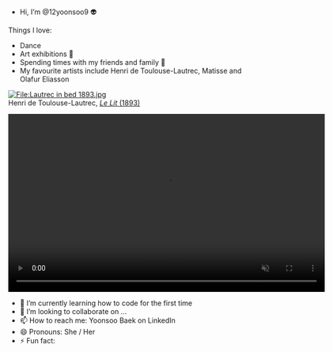 - Hi, I’m @12yoonsoo9 👽 

Things I love:
- Dance
- Art exhibitions 🎨
- Spending times with my friends and family 🤘
- My favourite artists include Henri de Toulouse-Lautrec, Matisse and Olafur Eliasson
<p>
  <a href="https://commons.wikimedia.org/wiki/File:Lautrec_in_bed_1893.jpg#/media/File:Lautrec_in_bed_1893.jpg">
    <img src="https://upload.wikimedia.org/wikipedia/commons/1/12/Lautrec_in_bed_1893.jpg" alt="File:Lautrec in bed 1893.jpg" style="max-width:100%; height:auto;">
  </a>
  <br>
  Henri de Toulouse-Lautrec, </span>
  </a> <a href="https://commons.wikimedia.org/w/index.php?curid=109394"> <i>Le Lit </i>(1893) </a>
</p>

<video width="640" height="360" controls autoplay muted>
  <source src="https://www.bing.com/ck/a?!&&p=14f2188c3bfc55e7JmltdHM9MTcyNzEzNjAwMCZpZ3VpZD0zYjlmNDdmNi1lMDQ3LTYwNDAtMGE0ZC01MzAzZTE3ZjYxNjQmaW5zaWQ9NTU2Mw&ptn=3&ver=2&hsh=3&fclid=3b9f47f6-e047-6040-0a4d-5303e17f6164&u=a1L3ZpZGVvcy9yaXZlcnZpZXcvcmVsYXRlZHZpZXcvP3E9b2xhZnVyK2VsaWFzc29uK3dlYXRoZXIrcHJvamVjdCZtaWQ9M0JGMDM0QTc4ODc3MkI4RjBGRTAzQkYwMzRBNzg4NzcyQjhGMEZFMCZjdmlkPUE0ODgxREFGN0ZEQTRBOEU4QkFGNkI2QkFENjFCRTFGJkZPUk09VklSRQ&ntb=1" type="video/mp4">
  Your browser does not support the video tag.
</video>



- 🌱 I’m currently learning how to code for the first time
- 💞️ I’m looking to collaborate on ...
- 📫 How to reach me: Yoonsoo Baek on LinkedIn
- 😄 Pronouns: She / Her
- ⚡ Fun fact: 

<!---
12yoonsoo9/12yoonsoo9 is a ✨ special ✨ repository because its `README.md` (this file) appears on your GitHub profile.
You can click the Preview link to take a look at your changes.
--->
